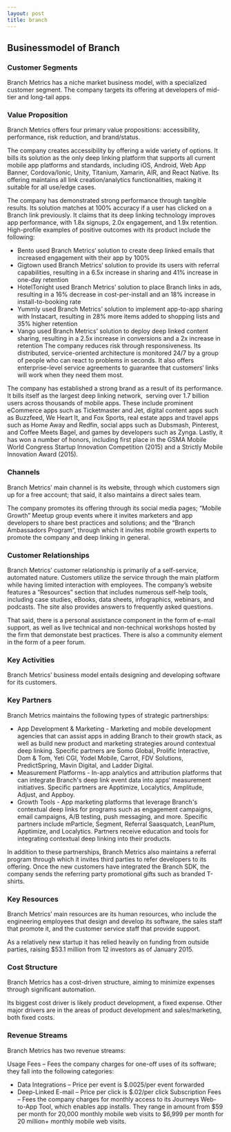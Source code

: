 ```yaml
---
layout: post
title: branch
---
```


Businessmodel of Branch
------------------------

### Customer Segments

Branch Metrics has a niche market business model, with a specialized customer segment. The company targets its offering at developers of mid-tier and long-tail apps.

### Value Proposition

Branch Metrics offers four primary value propositions: accessibility, performance, risk reduction, and brand/status.

The company creates accessibility by offering a wide variety of options. It bills its solution as the only deep linking platform that supports all current mobile app platforms and standards, including iOS, Android, Web App Banner, Cordova/Ionic, Unity, Titanium, Xamarin, AIR, and React Native. Its offering maintains all link creation/analytics functionalities, making it suitable for all use/edge cases.

The company has demonstrated strong performance through tangible results. Its solution matches at 100% accuracy if a user has clicked on a Branch link previously. It claims that its deep linking technology improves app performance, with 1.8x signups, 2.0x engagement, and 1.9x retention. High-profile examples of positive outcomes with its product include the following:

 * Bento used Branch Metrics‘ solution to create deep linked emails that increased engagement with their app by 100%
* Gigtown used Branch Metrics‘ solution to provide its users with referral capabilities, resulting in a 6.5x increase in sharing and 41% increase in one-day retention
* HotelTonight used Branch Metrics’ solution to place Branch links in ads, resulting in a 16% decrease in cost-per-install and an 18% increase in install-to-booking rate
* Yummly used Branch Metrics’ solution to implement app-to-app sharing with Instacart, resulting in 28% more items added to shopping lists and 35% higher retention
* Vango used Branch Metrics’ solution to deploy deep linked content sharing, resulting in a 2.5x increase in conversions and a 2x increase in retention
 The company reduces risk through responsiveness. Its distributed, service-oriented architecture is monitored 24/7 by a group of people who can react to problems in seconds. It also offers enterprise-level service agreements to guarantee that customers‘ links will work when they need them most.

The company has established a strong brand as a result of its performance. It bills itself as the largest deep linking network,  serving over 1.7 billion users across thousands of mobile apps. These include prominent eCommerce apps such as Ticketmaster and Jet, digital content apps such as Buzzfeed, We Heart It, and Fox Sports, real estate apps and travel apps such as Home Away and Redfin, social apps such as Dubsmash, Pinterest, and Coffee Meets Bagel, and games by developers such as Zynga. Lastly, it has won a number of honors, including first place in the GSMA Mobile World Congress Startup Innovation Competition (2015) and a Strictly Mobile Innovation Award (2015).

### Channels

Branch Metrics’ main channel is its website, through which customers sign up for a free account; that said, it also maintains a direct sales team.

The company promotes its offering through its social media pages; “Mobile Growth” Meetup group events where it invites marketers and app developers to share best practices and solutions; and the “Branch Ambassadors Program“, through which it invites mobile growth experts to promote the company and deep linking in general.

### Customer Relationships

Branch Metrics’ customer relationship is primarily of a self-service, automated nature. Customers utilize the service through the main platform while having limited interaction with employees. The company’s website features a “Resources” section that includes numerous self-help tools, including case studies, eBooks, data sheets, infographics, webinars, and podcasts. The site also provides answers to frequently asked questions.

That said, there is a personal assistance component in the form of e-mail support, as well as live technical and non-technical workshops hosted by the firm that demonstate best practices. There is also a community element in the form of a peer forum.

### Key Activities

Branch Metrics’ business model entails designing and developing software for its customers.

### Key Partners

Branch Metrics maintains the following types of strategic partnerships:

 * App Development & Marketing - Marketing and mobile development agencies that can assist apps in adding Branch to their growth stack, as well as build new product and marketing strategies around contextual deep linking. Specific partners are Somo Global, Prolific Interactive, Dom & Tom, Yeti CGI, Yodel Mobile, Carrot, FDV Solutions, PredictSpring, Mavin Digital, and Ladder Digital.
* Measurement Platforms - In-app analytics and attribution platforms that can integrate Branch's deep link event data into apps‘ measurement initiatives. Specific partners are Apptimize, Localytics, Amplitude, Adjust, and Appboy.
* Growth Tools - App marketing platforms that leverage Branch's contextual deep links for programs such as engagement campaigns, email campaigns, A/B testing, push messaging, and more. Specific partners include mParticle, Segment, Referral Saasquatch, LeanPlum, Apptimize, and Localytics.
 Partners receive education and tools for integrating contextual deep linking into their products.

In addition to these partnerships, Branch Metrics also maintains a referral program through which it invites third parties to refer developers to its offering. Once the new customers have integrated the Branch SDK, the company sends the referring party promotional gifts such as branded T-shirts.

### Key Resources

Branch Metrics’ main resources are its human resources, who include the engineering employees that design and develop its software, the sales staff that promote it, and the customer service staff that provide support.

As a relatively new startup it has relied heavily on funding from outside parties, raising $53.1 million from 12 investors as of January 2015.

### Cost Structure

Branch Metrics has a cost-driven structure, aiming to minimize expenses through significant automation.

Its biggest cost driver is likely product development, a fixed expense. Other major drivers are in the areas of product development and sales/marketing, both fixed costs.

### Revenue Streams

Branch Metrics has two revenue streams:

Usage Fees – Fees the company charges for one-off uses of its software; they fall into the following categories:

 * Data Integrations – Price per event is $.0025/per event forwarded
* Deep-Linked E-mail – Price per click is $.02/per click
 Subscription Fees – Fees the company charges for monthly access to its Journeys Web-to-App Tool, which enables app installs. They range in amount from $59 per month for 20,000 monthly mobile web visits to $6,999 per month for 20 million+ monthly mobile web visits.
